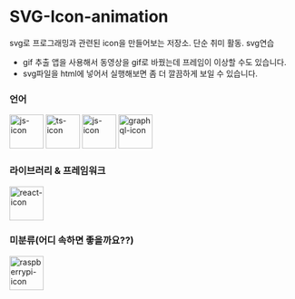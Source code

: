 # SVG-Icon-animation

svg로 프로그래밍과 관련된 icon을 만들어보는 저장소. 단순 취미 활동. svg연습

- gif 추출 앱을 사용해서 동영상을 gif로 바꿨는데 프레임이 이상할 수도 있습니다.
- svg파일을 html에 넣어서 실행해보면 좀 더 깔끔하게 보일 수 있습니다.

### 언어

<img src="https://github.com/qkrdmstlr3/svg-icon-animation/blob/master/js-icon/js-icon.gif" alt="js-icon" width="60" height="60" />
<img src="https://github.com/qkrdmstlr3/svg-icon-animation/blob/master/ts-icon/ts-icon.gif" alt="ts-icon" width="60" height="60" />
<img src="https://github.com/qkrdmstlr3/svg-icon-animation/blob/master/cpp-icon/cpp-icon.gif" alt="js-icon" width="60" height="60" />
<img src="https://github.com/qkrdmstlr3/svg-icon-animation/blob/master/graphql-icon/graphql-icon.gif" alt="graphql-icon" width="60" height="60" />

### 라이브러리 & 프레임워크

<img src="https://github.com/qkrdmstlr3/svg-icon-animation/blob/master/react-icon/react-icon.gif" alt="react-icon" width="60" height="60" />

### 미분류(어디 속하면 좋을까요??)

<img src="https://github.com/qkrdmstlr3/svg-icon-animation/blob/master/raspberrypi-icon/raspberrypi-icon.gif" alt="raspberrypi-icon" width="60" height="60" />
